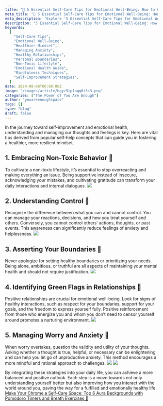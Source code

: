 ```yaml
---
title: "🌸 5 Essential Self-Care Tips for Emotional Well-Being: How to Cultivate a Healthier Mindset"
meta_title: "🌸 5 Essential Self-Care Tips for Emotional Well-Being: How to Cultivate a Healthier Mindset"
meta_description: "Explore '5 Essential Self-Care Tips for Emotional Well-Being: How to Cultivate a Healthier Mindset', a comprehensive guide to improving emotional health through self-care. This article offers actionable advice on embracing non-toxic behaviors, understanding what you can control, asserting boundaries, nurturing positive relationships, and managing anxiety effectively. Each tip is designed to help you foster a resilient, healthier mindset and improve your daily interactions and self-perception, paving the way for a fulfilled and emotionally balanced life."
description: "5 Essential Self-Care Tips for Emotional Well-Being: How to Cultivate a Healthier Mindset"
keywords:
  [
    "Self-Care Tips",
    "Emotional Well-Being",
    "Healthier Mindset",
    "Managing Anxiety",
    "Healthy Relationships",
    "Personal Boundaries",
    "Non-Toxic Lifestyle",
    "Emotional Health Guide",
    "Mindfulness Techniques",
    "Self-Improvement Strategies",
  ]
date: 2024-08-08T00:00:00Z
image: "/images/article/bgyz5tp1ogq0i3c3.png"
categories: ["The Power of You Are Enough"]
author: "youareenoughspace"
tags: []
type: "blog"
draft: false
---
```


In the journey toward self-improvement and emotional health, understanding and managing our thoughts and feelings is key. Here are vital tips derived from popular self-help concepts that can guide you in fostering a healthier, more resilient mindset.

## 1. **Embracing Non-Toxic Behavior 🌱**

To cultivate a non-toxic lifestyle, it’s essential to stop overreacting and making everything an issue. Being supportive instead of insecure, acknowledging your mistakes, and cultivating gratitude can transform your daily interactions and internal dialogues.
![](/images/article/1723085191552-3e73e21d-1498-45c2-a6f1-188ca5cfb13e.jpeg)

## 2. **Understanding Control 🔮**

Recognize the difference between what you can and cannot control. You can manage your reactions, decisions, and how you treat yourself and others. Conversely, you cannot control others' actions, thoughts, or past events. This awareness can significantly reduce feelings of anxiety and helplessness.
![](/images/article/1723085191453-8d4efc59-5033-406b-9cb6-419eb0945c29.jpeg)

## 3. **Asserting Your Boundaries 🛑**

Never apologize for setting healthy boundaries or prioritizing your needs. Being alone, ambitious, or truthful are all aspects of maintaining your mental health and should not require justification.
![](/images/article/1723085191364-577a970d-adf0-4665-8d09-150d40aeff85.jpeg)

## 4. **Identifying Green Flags in Relationships 💚**

Positive relationships are crucial for emotional well-being. Look for signs of healthy interactions, such as respect for your boundaries, support for your goals, and the freedom to express yourself fully. Positive reinforcement from those who energize you and whom you don’t need to censor yourself around promotes a nurturing environment.
![](/images/article/1723085191455-82434072-abb5-457f-938b-762d53e9af1c.jpeg)

## 5. **Managing Worry and Anxiety 🤔**

When worry overtakes, question the validity and utility of your thoughts. Asking whether a thought is true, helpful, or necessary can be enlightening and can help you let go of unproductive anxiety. This method encourages a more mindful and rational approach to challenges.
![](/images/article/1723085192085-60d3bf40-1518-4790-8af6-e65b88406521.jpeg)
![](/images/article/1723085192408-5fecde9a-7fdb-4d2e-a81c-018ff6d37828.jpeg)

By integrating these strategies into your daily life, you can achieve a more balanced and positive outlook. Each step is a move towards not only understanding yourself better but also improving how you interact with the world around you, paving the way for a fulfilled and emotionally healthy life.
[Make Your Chrome a Self-Care Space: Top 6 Aura Backgrounds with Pomodoro Timers and Breath Exercises 🌈](/cute_aesthetic_therapy/aura-wallpaper-make-your-chrome-a-self-care-space/)
